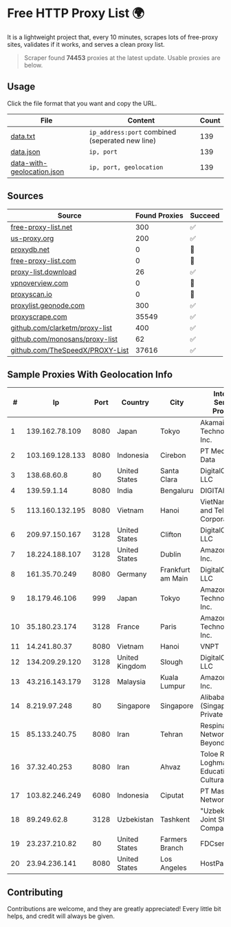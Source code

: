 
# Free HTTP Proxy List 🌍

It is a lightweight project that, every 10 minutes, scrapes lots of free-proxy sites, validates if it works, and serves a clean proxy list.


> Scraper found **74453** proxies at the latest update. Usable proxies are below.

## Usage

Click the file format that you want and copy the URL.


|File|Content|Count|
|----|-------|-----|
|[data.txt](https://raw.githubusercontent.com/themiralay/Proxy-List-World/master/data.txt)|`ip_address:port` combined (seperated new line)|139|
|[data.json](https://raw.githubusercontent.com/themiralay/Proxy-List-World/master/data.json)|`ip, port`|139|
|[data-with-geolocation.json](https://raw.githubusercontent.com/themiralay/Proxy-List-World/master/data-with-geolocation.json)|`ip, port, geolocation`|139|

## Sources

|Source|Found Proxies|Succeed|
|------|-------------|-------|
|[free-proxy-list.net](https://free-proxy-list.net)|300|✅|
|[us-proxy.org](https://www.us-proxy.org)|200|✅|
|[proxydb.net](http://proxydb.net)|0|🚫|
|[free-proxy-list.com](https://free-proxy-list.com/?page=&port=&type%5B%5D=http&type%5B%5D=https&up_time=0&search=Search)|0|🚫|
|[proxy-list.download](https://www.proxy-list.download/HTTP)|26|✅|
|[vpnoverview.com](https://vpnoverview.com/privacy/anonymous-browsing/free-proxy-servers)|0|🚫|
|[proxyscan.io](https://www.proxyscan.io)|0|🚫|
|[proxylist.geonode.com](https://proxylist.geonode.com/api/proxy-list?limit=300&page=1&sort_by=lastChecked&sort_type=desc&protocols=http,https)|300|✅|
|[proxyscrape.com](https://api.proxyscrape.com/v2/?request=displayproxies&protocol=http&timeout=10000&country=all&ssl=all&anonymity=all)|35549|✅|
|[github.com/clarketm/proxy-list](https://raw.githubusercontent.com/clarketm/proxy-list/master/proxy-list-raw.txt)|400|✅|
|[github.com/monosans/proxy-list](https://raw.githubusercontent.com/monosans/proxy-list/main/proxies/http.txt)|62|✅|
|[github.com/TheSpeedX/PROXY-List](https://raw.githubusercontent.com/TheSpeedX/PROXY-List/master/http.txt)|37616|✅|


## Sample Proxies With Geolocation Info

|#|Ip|Port|Country|City|Internet Service Provider|
|-|--|----|-------|----|-------------------------|
|1|139.162.78.109|8080|Japan|Tokyo|Akamai Technologies, Inc.|
|2|103.169.128.133|8080|Indonesia|Cirebon|PT Media Akses Data|
|3|138.68.60.8|80|United States|Santa Clara|DigitalOcean, LLC|
|4|139.59.1.14|8080|India|Bengaluru|DIGITALOCEAN|
|5|113.160.132.195|8080|Vietnam|Hanoi|VietNam Post and Telecom Corporation|
|6|209.97.150.167|3128|United States|Clifton|DigitalOcean, LLC|
|7|18.224.188.107|3128|United States|Dublin|Amazon.com, Inc.|
|8|161.35.70.249|8080|Germany|Frankfurt am Main|DigitalOcean, LLC|
|9|18.179.46.106|999|Japan|Tokyo|Amazon Technologies Inc.|
|10|35.180.23.174|3128|France|Paris|Amazon Technologies Inc.|
|11|14.241.80.37|8080|Vietnam|Hanoi|VNPT|
|12|134.209.29.120|3128|United Kingdom|Slough|DigitalOcean, LLC|
|13|43.216.143.179|3128|Malaysia|Kuala Lumpur|Amazon.com, Inc.|
|14|8.219.97.248|80|Singapore|Singapore|Alibaba Cloud (Singapore) Private Limited|
|15|85.133.240.75|8080|Iran|Tehran|Respina Networks & Beyond PJSC|
|16|37.32.40.253|8080|Iran|Ahvaz|Toloe Rayaneh Loghman Educational and Cultural Co.|
|17|103.82.246.249|6080|Indonesia|Ciputat|PT Master Star Network|
|18|89.249.62.8|3128|Uzbekistan|Tashkent|"Uzbektelekom" Joint Stock Company|
|19|23.237.210.82|80|United States|Farmers Branch|FDCservers.net|
|20|23.94.236.141|8080|United States|Los Angeles|HostPapa|



## Contributing

Contributions are welcome, and they are greatly appreciated! Every
little bit helps, and credit will always be given.

